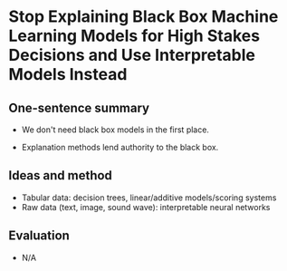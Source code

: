 # Stop Explaining Black Box Machine Learning Models for High Stakes Decisions and Use Interpretable Models Instead

## One-sentence summary

- We don't need black box models in the first place.

- Explanation methods lend authority to the black box.

## Ideas and method

- Tabular data: decision trees, linear/additive models/scoring systems
- Raw data (text, image, sound wave): interpretable neural networks

## Evaluation

- N/A
